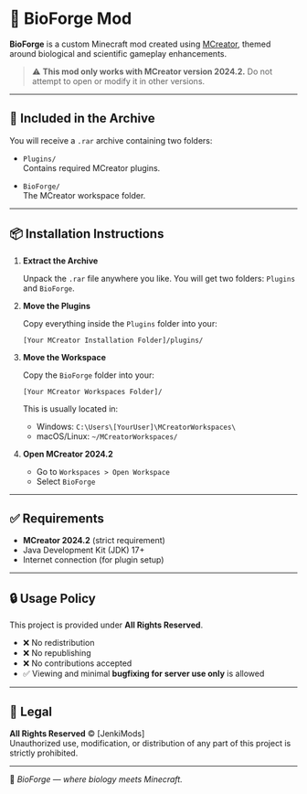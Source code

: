 # 🧬 BioForge Mod

**BioForge** is a custom Minecraft mod created using [MCreator](https://mcreator.net), themed around biological and scientific gameplay enhancements.

> ⚠️ **This mod only works with MCreator version 2024.2.** Do not attempt to open or modify it in other versions.

---

## 📁 Included in the Archive

You will receive a `.rar` archive containing two folders:

- `Plugins/`  
  Contains required MCreator plugins.
  
- `BioForge/`  
  The MCreator workspace folder.

---

## 📦 Installation Instructions

1. **Extract the Archive**

   Unpack the `.rar` file anywhere you like. You will get two folders: `Plugins` and `BioForge`.

2. **Move the Plugins**

   Copy everything inside the `Plugins` folder into your:
   ```
   [Your MCreator Installation Folder]/plugins/
   ```

3. **Move the Workspace**

   Copy the `BioForge` folder into your:
   ```
   [Your MCreator Workspaces Folder]/
   ```

   This is usually located in:
   - Windows: `C:\Users\[YourUser]\MCreatorWorkspaces\`
   - macOS/Linux: `~/MCreatorWorkspaces/`

4. **Open MCreator 2024.2**

   - Go to `Workspaces > Open Workspace`
   - Select `BioForge`

---

## ✅ Requirements

- **MCreator 2024.2** (strict requirement)
- Java Development Kit (JDK) 17+
- Internet connection (for plugin setup)

---

## 🔒 Usage Policy

This project is provided under **All Rights Reserved**.

- ❌ No redistribution
- ❌ No republishing
- ❌ No contributions accepted
- ✅ Viewing and minimal **bugfixing for server use only** is allowed

---

## 🔖 Legal

**All Rights Reserved** © [JenkiMods]  
Unauthorized use, modification, or distribution of any part of this project is strictly prohibited.

---

🧬 *BioForge — where biology meets Minecraft.*
```
